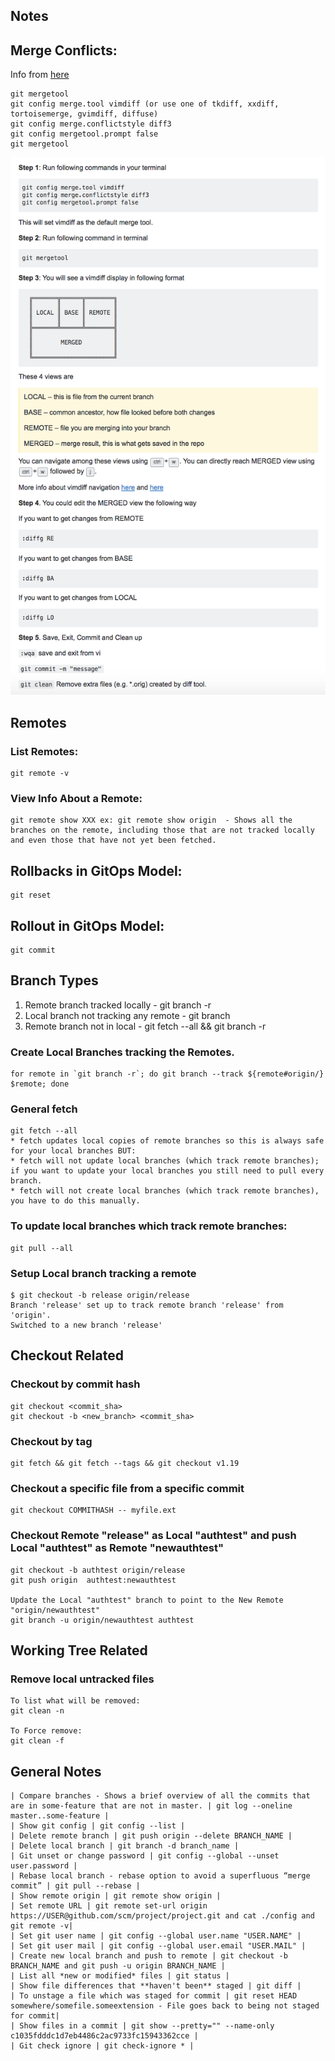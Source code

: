 ## Notes

## Merge Conflicts:
Info from [here](https://stackoverflow.com/a/163659/11440856)
```
git mergetool
git config merge.tool vimdiff (or use one of tkdiff, xxdiff, tortoisemerge, gvimdiff, diffuse)
git config merge.conflictstyle diff3
git config mergetool.prompt false
git mergetool
```
![Git Merge](images/gitMerge.png)

## Remotes
### List Remotes:
```
git remote -v
```

### View Info About a Remote:
```
git remote show XXX ex: git remote show origin  - Shows all the branches on the remote, including those that are not tracked locally and even those that have not yet been fetched.
```

## Rollbacks in GitOps Model:
```
git reset
```
## Rollout in GitOps Model:
```
git commit
```

## Branch Types
1. Remote branch tracked locally - git branch -r
2. Local branch not tracking any remote - git branch
3. Remote branch not in local - git fetch --all && git branch -r

### Create Local Branches tracking the Remotes.
```
for remote in `git branch -r`; do git branch --track ${remote#origin/} $remote; done
```

### General fetch
```
git fetch --all
* fetch updates local copies of remote branches so this is always safe for your local branches BUT:
* fetch will not update local branches (which track remote branches); if you want to update your local branches you still need to pull every branch.
* fetch will not create local branches (which track remote branches), you have to do this manually.
```

### To update local branches which track remote branches:
```
git pull --all
```

### Setup Local branch tracking a remote
```
$ git checkout -b release origin/release
Branch 'release' set up to track remote branch 'release' from 'origin'.
Switched to a new branch 'release'
```

## Checkout Related

### Checkout by commit hash
```
git checkout <commit_sha>
git checkout -b <new_branch> <commit_sha>
```
### Checkout by tag
```
git fetch && git fetch --tags && git checkout v1.19
```

### Checkout a specific file from a specific commit
```
git checkout COMMITHASH -- myfile.ext
```

### Checkout Remote "release" as Local "authtest" and push Local "authtest" as Remote "newauthtest"
```
git checkout -b authtest origin/release
git push origin  authtest:newauthtest

Update the Local "authtest" branch to point to the New Remote "origin/newauthtest"
git branch -u origin/newauthtest authtest
```

## Working Tree Related
### Remove local untracked files
```
To list what will be removed:
git clean -n

To Force remove:
git clean -f
```

## General Notes
```
| Compare branches - Shows a brief overview of all the commits that are in some-feature that are not in master. | git log --oneline master..some-feature |
| Show git config | git config --list |
| Delete remote branch | git push origin --delete BRANCH_NAME |
| Delete local branch | git branch -d branch_name |
| Git unset or change password | git config --global --unset user.password |
| Rebase local branch - rebase option to avoid a superfluous “merge commit” | git pull --rebase |
| Show remote origin | git remote show origin |
| Set remote URL | git remote set-url origin https://USER@github.com/scm/project/project.git and cat ./config and git remote -v|
| Set git user name | git config --global user.name "USER.NAME" |
| Set git user mail | git config --global user.email "USER.MAIL" |
| Create new local branch and push to remote | git checkout -b BRANCH_NAME and git push -u origin BRANCH_NAME |
| List all *new or modified* files | git status |
| Show file differences that **haven't been** staged | git diff |
| To unstage a file which was staged for commit | git reset HEAD somewhere/somefile.someextension - File goes back to being not staged for commit|
| Show files in a commit | git show --pretty="" --name-only c1035fdddc1d7eb4486c2ac9733fc15943362cce |
| Git check ignore | git check-ignore * |
```
